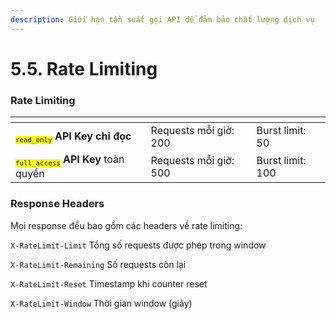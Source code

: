 ```yaml
---
description: Giới hạn tần suất gọi API để đảm bảo chất lượng dịch vụ
---
```


# 5.5. Rate Limiting

### Rate Limiting

<table data-card-size="large" data-view="cards"><thead><tr><th></th><th></th><th></th></tr></thead><tbody><tr><td><sub><kbd><mark style="background-color:$info;">read_only</mark></kbd></sub>    <strong>API Key chỉ đọc</strong></td><td>Requests mỗi giờ:                      200</td><td>Burst limit:                                     50</td></tr><tr><td><sub><kbd><mark style="background-color:$info;">full_access</mark></kbd></sub>    <strong>API Key</strong> toàn quyền</td><td>Requests mỗi giờ:                        500</td><td>Burst limit:                                     100</td></tr></tbody></table>

### Response Headers

Mọi response đều bao gồm các headers về rate limiting:

`X-RateLimit-Limit`  Tổng số requests được phép trong window

`X-RateLimit-Remaining`   Số requests còn lại

`X-RateLimit-Reset`   Timestamp khi counter reset

`X-RateLimit-Window`   Thời gian window (giây)
